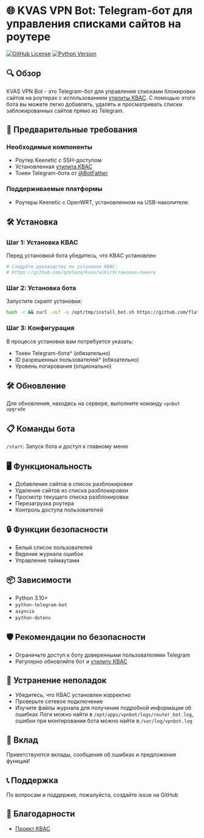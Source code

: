 # 🌐 KVAS VPN Bot: Telegram-бот для управления списками сайтов на роутере

[![GitHub License](https://img.shields.io/github/license/flathead/kvas_bot?color=blue)](https://github.com/flathead/kvas_bot/blob/main/LICENSE)
[![Python Version](https://img.shields.io/badge/python-3.10+-blue.svg)](https://www.python.org/downloads/)

## 🔍 Обзор

KVAS VPN Bot - это Telegram-бот для управления списками блокировки сайтов на роутерах с использованием [утилиты КВАС](https://github.com/qzeleza/kvas). С помощью этого бота вы можете легко добавлять, удалять и просматривать списки заблокированных сайтов прямо из Telegram.

## 🚨 Предварительные требования

### Необходимые компоненты
- Роутер Keenetic с SSH-доступом
- Установленная [утилита КВАС](https://github.com/qzeleza/kvas)
- Токен Telegram-бота от [@BotFather](https://t.me/botfather)

### Поддерживаемые платформы
- Роутеры Keenetic c OpenWRT, установленном на USB-накопителе.

## 🛠 Установка

### Шаг 1: Установка КВАС
Перед установкой бота убедитесь, что КВАС установлен:
```bash
# Следуйте руководству по установке КВАС:
# https://github.com/qzeleza/kvas/wiki/Установка-пакета
```

### Шаг 2: Установка бота

Запустите скрипт установки:

```bash
hash -r && curl -sLf -o /opt/tmp/install_bot.sh https://github.com/flathead/kvas_bot/raw/main/scripts/install_bot.sh && sh /opt/tmp/install_bot.sh
```

### Шаг 3: Конфигурация
В процессе установки вам потребуется указать:

- Токен Telegram-бота<span style="color:red">*</span> (обязательно)
- ID разрешенных пользователей<span style="color:red">*</span> (обязательно)
- Уровень логирования (опционально)

## 🛠 Обновление

Для обновления, находясь на сервере, выполните команду `vpnbot upgrade`

## 📋 Команды бота

`/start`: Запуск бота и доступ к главному меню

## 🖥 Функциональность

- Добавление сайтов в список разблокировки
- Удаление сайтов из списка разблокировки
- Просмотр текущего списка разблокировки
- Перезагрузка роутера
- Контроль доступа пользователей

## 🔒 Функции безопасности

- Белый список пользователей
- Ведение журнала ошибок
- Управление таймаутами

## 📦 Зависимости

- Python 3.10+
- `python-telegram-bot`
- `asyncio`
- `python-dotenv`

## 🛡️ Рекомендации по безопасности

- Ограничьте доступ к боту доверенными пользователями Telegram
- Регулярно обновляйте бот и [утилиту КВАС](https://github.com/qzeleza/kvas)

## 🔧 Устранение неполадок

- Убедитесь, что КВАС установлен корректно
- Проверьте сетевое подключение
- Изучите файлы журнала для получения подробной информации об ошибках
  Логи можно найти в `/opt/apps/vpnbot/logs/router_bot.log`, ошибки при монтировании бота можно найти в `/var/log/vpnbot.log`

## 🤝 Вклад

Приветствуются вклады, сообщения об ошибках и предложения функций!

## 📞 Поддержка

По вопросам и поддержке, пожалуйста, создайте issue на GitHub

## 🙏 Благодарности

- [Проект КВАС](https://github.com/qzeleza/kvas)